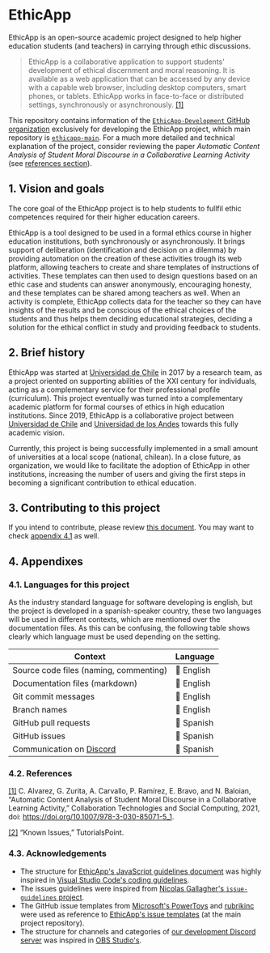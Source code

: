 # EthicApp

EthicApp is an open-source academic project designed to help higher education students (and teachers) in carrying through ethic discussions.

> EthicApp is a collaborative application to support students’ development of ethical discernment and moral reasoning. It is available as a web application that can be accessed by any device with a capable web browser, including desktop computers, smart phones, or tablets. EthicApp works in face-to-face or distributed settings, synchronously or asynchronously. [[1]](#1)

This repository contains information of the [`EthicApp-Development` GitHub organization](https://github.com/EthicApp-Development) exclusively for developing the EthicApp project, which main repository is [`ethicapp-main`](https://github.com/EthicApp-Development/ethicapp-main). For a much more detailed and technical explanation of the project, consider reviewing the paper *Automatic Content Analysis of Student Moral Discourse in a Collaborative Learning Activity* (see [references section](#42-references)).

## 1. Vision and goals

The core goal of the EthicApp project is to help students to fullfil ethic competences required for their higher education careers.

EthicApp is a tool designed to be used in a formal ethics course in higher education institutions, both synchronously or asynchronously. It brings support of deliberation (identification and decision on a dilemma) by providing automation on the creation of these activities trough its web platform, allowing teachers to create and share templates of instructions of activities. These templates can then used to design questions based on an ethic case and students can answer anonymously, encouraging honesty, and these templates can be shared among teachers as well. When an activity is complete, EthicApp collects data for the teacher so they can have insights of the results and be conscious of the ethical choices of the students and thus helps them deciding educational strategies, deciding a solution for the ethical conflict in study and providing feedback to students.

## 2. Brief history

EthicApp was started at [Universidad de Chile](https://uchile.cl/) in 2017 by a research team, as a project oriented on supporting abilities of the XXI century for individuals, acting as a complementary service for their professional profile (curriculum). This project eventually was turned into a complementary academic platform for formal courses of ethics in high education institutions. Since 2019, EthicApp is a collaborative project between [Universidad de Chile](https://uchile.cl/) and [Universidad de los Andes](https://uandes.cl/) towards this fully academic vision.

Currently, this project is being successfully implemented in a small amount of universities at a local scope (national, chilean). In a close future, as organization, we would like to facilitate the adoption of EthicApp in other institutions, increasing the number of users and giving the first steps in becoming a significant contribution to ethical education.

## 3. Contributing to this project

If you intend to contribute, please review [this document](./CONTRIBUTING.md). You may want to check [appendix 4.1](#41-languages-for-this-project) as well.

## 4. Appendixes

### 4.1. Languages for this project

As the industry standard language for software developing is english, but the project is developed in a spanish-speaker country, these two languages will be used in different contexts, which are mentioned over the documentation files. As this can be confusing, the following table shows clearly which language must be used depending on the setting.

| Context                                                   | Language                    |
| --------------------------------------------------------- | --------------------------- |
| Source code files (naming, commenting)                    | :large_blue_circle: English |
| Documentation files (markdown)                            | :large_blue_circle: English |
| Git commit messages                                       | :large_blue_circle: English |
| Branch names                                              | :large_blue_circle: English |
| GitHub pull requests                                      | :red_circle: Spanish        |
| GitHub issues                                             | :red_circle: Spanish        |
| Communication on [Discord](https://discord.gg/w3MD6eX2Cx) | :red_circle: Spanish        |

### 4.2. References

<!-- Using IEE standard with hardcoded HTML IDs so as to properly reference items -->

<a id="1" href="https://www.researchgate.net/publication/354112860_Automatic_Content_Analysis_of_Student_Moral_Discourse_in_a_Collaborative_Learning_Activity">[1]</a>
C. Alvarez, G. Zurita, A. Carvallo, P. Ramírez, E. Bravo, and N. Baloian, “Automatic Content Analysis of Student Moral Discourse in a Collaborative Learning Activity,” Collaboration Technologies and Social Computing, 2021, doi: https://doi.org/10.1007/978-3-030-85071-5_1.

<a id="2" href="https://www.tutorialspoint.com/software_testing_dictionary/known_issues.htm">[2]</a>
“Known Issues,” TutorialsPoint.

### 4.3. Acknowledgements

- The structure for [EthicApp's JavaScript guidelines document](./Guidelines/JavaScript.md) was highly inspired in [Visual Studio Code's coding guidelines](https://github.com/microsoft/vscode/wiki/Coding-Guidelines).
- The issues guidelines were inspired from [Nicolas Gallagher's `issue-guidelines` project](https://github.com/necolas/issue-guidelines/blob/master/CONTRIBUTING.md).
- The GitHub issue templates from [Microsoft's PowerToys](https://github.com/microsoft/PowerToys/tree/main/.github/ISSUE_TEMPLATE) and [rubrikinc](https://github.com/rubrikinc/template/blob/50ed3c71920695810329ca75b8727a3f56083417/.github/ISSUE_TEMPLATE/enhancement-request.md) were used as reference to [EthicApp's issue templates](https://github.com/EthicApp-Development/ethicapp-main/tree/master/.github/ISSUE_TEMPLATE) (at the main project repository).
- The structure for channels and categories of [our development Discord server](https://discord.gg/w3MD6eX2Cx) was inspired in [OBS Studio's](https://obsproject.com/discord).
